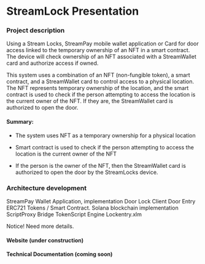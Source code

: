 # StreamLock Presentation


### Project description

Using a Stream Locks, StreamPay mobile wallet application or Card for door access linked to the temporary ownership of an NFT in a smart contract. The device will check ownership of an NFT associated with a StreamWallet card and authorize access if owned.

This system uses a combination of an NFT (non-fungible token), a smart contract, and a StreamWallet card to control access to a physical location. The NFT represents temporary ownership of the location, and the smart contract is used to check if the person attempting to access the location is the current owner of the NFT. If they are, the StreamWallet card is authorized to open the door.

#### Summary:

- The system uses NFT as a temporary ownership for a physical location

- Smart contract is used to check if the person attempting to access the location is the current owner of the NFT

- If the person is the owner of the NFT, then the StreamWallet card is authorized to open the door by the StreamLocks device.

### Architecture development

StreamPay Wallet Application, implementation
Door Lock Client
Door Entry ERC721 Tokens / Smart Contract. Solana blockchain implementation
ScriptProxy Bridge
TokenScript Engine
Lockentry.xlm

Notice! Need more details. 


#### Website (under construction)

#### Technical Documentation (coming soon)


